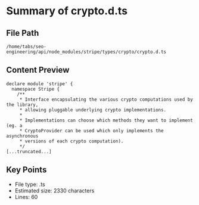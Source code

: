 # Summary of crypto.d.ts
  
## File Path
`/home/tabs/seo-engineering/api/node_modules/stripe/types/crypto/crypto.d.ts`

## Content Preview
```
declare module 'stripe' {
  namespace Stripe {
    /**
     * Interface encapsulating the various crypto computations used by the library,
     * allowing pluggable underlying crypto implementations.
     *
     * Implementations can choose which methods they want to implement (eg. a
     * CryptoProvider can be used which only implements the asynchronous
     * versions of each crypto computation).
     */
[...truncated...]
```

## Key Points
- File type: .ts
- Estimated size: 2330 characters
- Lines: 60
